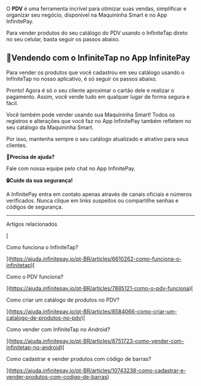 O **PDV** é uma ferramenta incrível para otimizar suas vendas, simplificar e organizar seu negócio, disponível na Maquininha Smart e no App InfinitePay.

Para vender produtos do seu catálogo do PDV usando o InfiniteTap direto no seu celular, basta seguir os passos abaixo.

## 📱**Vendendo com o InfiniteTap no App InfinitePay**

Para vender os produtos que você cadastrou em seu catálogo usando o InfiniteTap no nosso aplicativo, é só seguir os passos abaixo.

Pronto! Agora é só o seu cliente aproximar o cartão dele e realizar o pagamento. Assim, você vende tudo em qualquer lugar de forma segura e fácil.

Você também pode vender usando sua Maquininha Smart! Todos os registros e alterações que você faz no App InfinitePay também refletem no seu catálogo da Maquininha Smart.

Por isso, mantenha sempre o seu catálogo atualizado e atrativo para seus clientes.

**🔔Precisa de ajuda?**

Fale com nossa equipe pelo chat no App InfinitePay.

**🔒Cuide da sua segurança!**

A InfinitePay entra em contato apenas através de canais oficiais e números verificados. Nunca clique em links suspeitos ou compartilhe senhas e códigos de segurança.

___

Artigos relacionados

[

Como funciona o InfiniteTap?

](https://ajuda.infinitepay.io/pt-BR/articles/6610262-como-funciona-o-infinitetap)[

Como o PDV funciona?

](https://ajuda.infinitepay.io/pt-BR/articles/7885121-como-o-pdv-funciona)[

Como criar um catálogo de produtos no PDV?

](https://ajuda.infinitepay.io/pt-BR/articles/8584066-como-criar-um-catalogo-de-produtos-no-pdv)[

Como vender com InfiniteTap no Android?

](https://ajuda.infinitepay.io/pt-BR/articles/8751723-como-vender-com-infinitetap-no-android)[

Como cadastrar e vender produtos com código de barras?

](https://ajuda.infinitepay.io/pt-BR/articles/10743238-como-cadastrar-e-vender-produtos-com-codigo-de-barras)